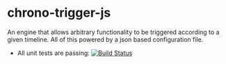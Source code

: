 # chrono-trigger-js
An engine that allows arbitrary functionality to be triggered according to a given timeline.
All of this powered by a json based configuration file.

* All unit tests are passing: [![Build Status](https://travis-ci.com/rolandzwaga/chrono-trigger-js.svg?token=RSnZYLpseXLtqfKNySUF&branch=dev)](https://travis-ci.com/rolandzwaga/chrono-trigger-js)